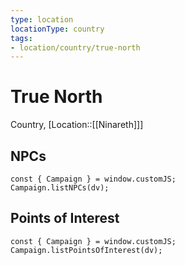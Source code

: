 ```yaml
---
type: location
locationType: country
tags: 
- location/country/true-north
---
```


# True North
Country, [Location::[[Ninareth]]]



## NPCs

```dataviewjs
const { Campaign } = window.customJS;
Campaign.listNPCs(dv);
```

## Points of Interest

```dataviewjs
const { Campaign } = window.customJS;
Campaign.listPointsOfInterest(dv);
```
